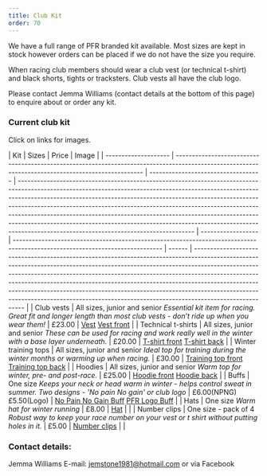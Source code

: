 ```yaml
---
title: Club Kit
order: 70
---
```


We have a full range of PFR branded kit available. Most sizes are kept in stock however orders can be placed if we do not have the size you require.

When racing club members should wear a club vest (or technical t-shirt) and black shorts, tights or tracksters. Club vests all have the club logo.

Please contact Jemma Williams (contact details at the bottom of this page) to enquire about or order any kit.

### Current club kit

Click on links for images.

| Kit                  | Sizes                                                                                                                                              | Price                               | Image                                                                                                                                                                                                                                                                                                                                                                                                                                                                                                                                       |
| -------------------- | -------------------------------------------------------------------------------------------------------------------------------------------------- | ----------------------------------- | ------------------------------------------------------------------------------------------------------------------------------------------------------------------------------------------------------------------------------------------------------------------------------------------------------------------------------------------------------------------------------------------------------------------------------------------------------------------------------------------------------------------------------------------- | ------------------ | ---------------------------------------------------------------------------------------------------------------------------- | ------ | ------------------------------------------------------------------------------------------------------------------------------------------------------------------------------------------------------------------------------------------------------------------------------------------------------------------------------------------------------------------------------------------------------------------------------------------------------------------------------------------------------------- |
| Club vests           | All sizes, junior and senior _Essential kit item for racing. Great fit and longer length than most club vests - don’t ride up when you wear them!_ | £23.00                              | [Vest](http://pfrac.co.uk/wp-content/uploads/2018/10/PFRAC-new-vest-Dan.jpg) [Vest front](http://pfrac.co.uk/wp-content/uploads/2018/10/PFRAC-new-vest-front.jpg) | 
| Technical t-shirts   | All sizes, junior and senior _These can be used for racing and work really well in the winter with a base layer underneath._                       | £20.00                              | [T-shirt front](http://pfrac.co.uk/wp-content/uploads/2016/11/PFRAC-t-shirt-front.jpg) [T-shirt back](http://pfrac.co.uk/wp-content/uploads/2016/11/PFRAC-t-shirt-back.jpg) |
| Winter training tops | All sizes, junior and senior _Ideal top for training during the winter months or warming up when racing._                                          | £30.00                              | [Training top front](http://pfrac.co.uk/wp-content/uploads/2016/11/PFRAC-training-top-front.jpg") [Training top back](http://pfrac.co.uk/wp-content/uploads/2016/11/PFRAC-training-top-back.jpg) |
| Hoodies              | All sizes, junior and senior _Warm top for winter, pre- and post-race._                                                                            | £25.00                              | [Hoodie front](http://pfrac.co.uk/wp-content/uploads/2016/11/PFRAC-hoodie-front.jpg) [Hoodie back](http://pfrac.co.uk/wp-content/uploads/2016/11/PFRAC-hoodie-back.jpg) |
| Buffs                | One size _Keeps your neck or head warm in winter - helps control sweat in summer. Two designs - 'No pain No gain' or club logo_                    | £6.00(NPNG) £5.50(Logo) | [No Pain No Gain Buff](http://pfrac.co.uk/wp-content/uploads/2022/01/Buff3.jpg) [PFR Logo Buff](http://pfrac.co.uk/wp-content/uploads/2021/10/PFR-Logo-Buff-576x1024.jpg)                                                                                            |
| Hats                 | One size _Warm hat for winter running_                                                                                                             | £8.00                               | [Hat](http://pfrac.co.uk/wp-content/uploads/2021/10/PFR-Hat-rotated.jpg) |                                                                                                                                                                                                                                                                                                      |
| Number clips         | One size - pack of 4 _Robust way to keep your race number on your vest or t shirt without putting holes in it._                                    | £5.00                               | [Number clips](http://pfrac.co.uk/wp-content/uploads/2016/11/PFRAC-number-clips.jpg) |                                                                                                                                                                                                                                                                              |

### Contact details:

Jemma Williams
E-mail: <a href="mailto:jemstone1981@hotmail.com">jemstone1981@hotmail.com</a> or via Facebook
